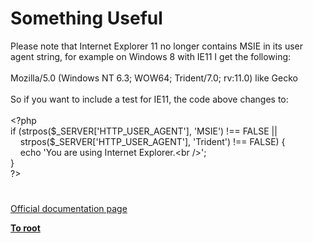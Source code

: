 # Something Useful




<div class="phpcode"><span class="html">
Please note that Internet Explorer 11 no longer contains MSIE in its user agent string, for example on Windows 8 with IE11 I get the following:<br><br>Mozilla/5.0 (Windows NT 6.3; WOW64; Trident/7.0; rv:11.0) like Gecko<br><br>So if you want to include a test for IE11, the code above changes to: <br><br><span class="default">&lt;?php<br></span><span class="keyword">if (</span><span class="default">strpos</span><span class="keyword">(</span><span class="default">$_SERVER</span><span class="keyword">[</span><span class="string">&apos;HTTP_USER_AGENT&apos;</span><span class="keyword">], </span><span class="string">&apos;MSIE&apos;</span><span class="keyword">) !== </span><span class="default">FALSE </span><span class="keyword">||<br>&#xA0; &#xA0; </span><span class="default">strpos</span><span class="keyword">(</span><span class="default">$_SERVER</span><span class="keyword">[</span><span class="string">&apos;HTTP_USER_AGENT&apos;</span><span class="keyword">], </span><span class="string">&apos;Trident&apos;</span><span class="keyword">) !== </span><span class="default">FALSE</span><span class="keyword">) {<br>&#xA0; &#xA0; echo </span><span class="string">&apos;You are using Internet Explorer.&lt;br /&gt;&apos;</span><span class="keyword">;<br>}<br></span><span class="default">?&gt;</span>
</span>
</div>
  

#

[Official documentation page](https://www.php.net/manual/en/tutorial.useful.php)

**[To root](/)**